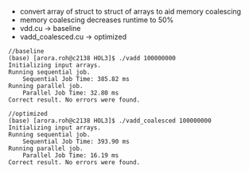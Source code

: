 * convert array of struct to struct of arrays to aid memory coalescing
* memory coalescing decreases runtime to 50%
* vdd.cu ->  baseline
* vadd_coalesced.cu -> optimized
```
//baseline
(base) [arora.roh@c2138 HOL3]$ ./vadd 100000000
Initializing input arrays.
Running sequential job.
	Sequential Job Time: 385.82 ms
Running parallel job.
	Parallel Job Time: 32.80 ms
Correct result. No errors were found.
```
```
//optimized
(base) [arora.roh@c2138 HOL3]$ ./vadd_coalesced 100000000
Initializing input arrays.
Running sequential job.
	Sequential Job Time: 393.90 ms
Running parallel job.
	Parallel Job Time: 16.19 ms
Correct result. No errors were found.
```
